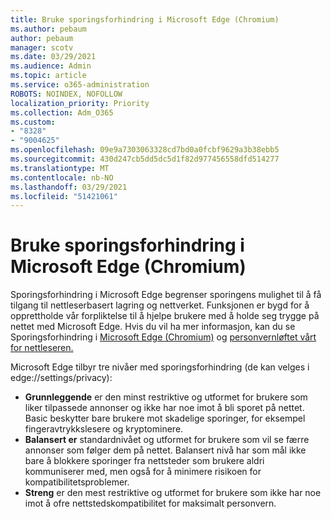 ```yaml
---
title: Bruke sporingsforhindring i Microsoft Edge (Chromium)
ms.author: pebaum
author: pebaum
manager: scotv
ms.date: 03/29/2021
ms.audience: Admin
ms.topic: article
ms.service: o365-administration
ROBOTS: NOINDEX, NOFOLLOW
localization_priority: Priority
ms.collection: Adm_O365
ms.custom:
- "8328"
- "9004625"
ms.openlocfilehash: 09e9a7303063328cd7bd0a0fcbf9629a3b38ebb5
ms.sourcegitcommit: 430d247cb5dd5dc5d1f82d977456558dfd514277
ms.translationtype: MT
ms.contentlocale: nb-NO
ms.lasthandoff: 03/29/2021
ms.locfileid: "51421061"
---
```

# <a name="use-tracking-prevention-in-microsoft-edge-chromium"></a>Bruke sporingsforhindring i Microsoft Edge (Chromium)

Sporingsforhindring i Microsoft Edge begrenser sporingens mulighet til å få tilgang til nettleserbasert lagring og nettverket. Funksjonen er bygd for å opprettholde vår forpliktelse til å hjelpe brukere med å holde seg trygge på nettet med Microsoft Edge. Hvis du vil ha mer informasjon, kan du se Sporingsforhindring i [Microsoft Edge (Chromium)](https://go.microsoft.com/fwlink/?linkid=2135435) og [personvernløftet vårt for nettleseren.](https://go.microsoft.com/fwlink/?linkid=2135350)

Microsoft Edge tilbyr tre nivåer med sporingsforhindring (de kan velges i edge://settings/privacy):

- **Grunnleggende** er den minst restriktive og utformet for brukere som liker tilpassede annonser og ikke har noe imot å bli sporet på nettet. Basic beskytter bare brukere mot skadelige sporinger, for eksempel fingeravtrykkslesere og kryptominere.
- **Balansert er** standardnivået og utformet for brukere som vil se færre annonser som følger dem på nettet. Balansert nivå har som mål ikke bare å blokkere sporinger fra nettsteder som brukere aldri kommuniserer med, men også for å minimere risikoen for kompatibilitetsproblemer.
- **Streng** er den mest restriktive og utformet for brukere som ikke har noe imot å ofre nettstedskompatibilitet for maksimalt personvern.